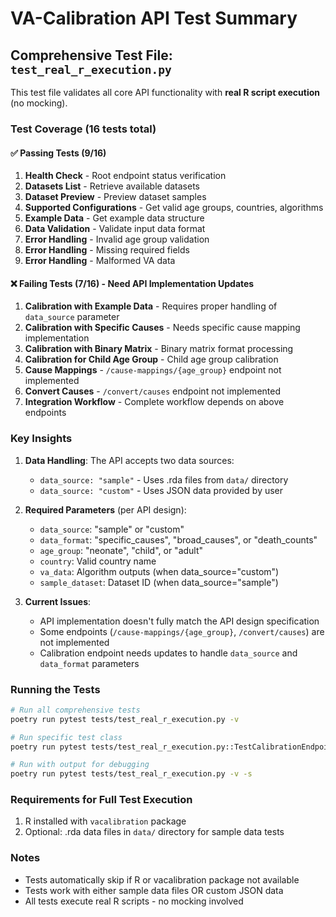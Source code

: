# VA-Calibration API Test Summary

## Comprehensive Test File: `test_real_r_execution.py`

This test file validates all core API functionality with **real R script execution** (no mocking).

### Test Coverage (16 tests total)

#### ✅ Passing Tests (9/16)
1. **Health Check** - Root endpoint status verification
2. **Datasets List** - Retrieve available datasets
3. **Dataset Preview** - Preview dataset samples
4. **Supported Configurations** - Get valid age groups, countries, algorithms
5. **Example Data** - Get example data structure
6. **Data Validation** - Validate input data format
7. **Error Handling** - Invalid age group validation
8. **Error Handling** - Missing required fields
9. **Error Handling** - Malformed VA data

#### ❌ Failing Tests (7/16) - Need API Implementation Updates
1. **Calibration with Example Data** - Requires proper handling of `data_source` parameter
2. **Calibration with Specific Causes** - Needs specific cause mapping implementation
3. **Calibration with Binary Matrix** - Binary matrix format processing
4. **Calibration for Child Age Group** - Child age group calibration
5. **Cause Mappings** - `/cause-mappings/{age_group}` endpoint not implemented
6. **Convert Causes** - `/convert/causes` endpoint not implemented
7. **Integration Workflow** - Complete workflow depends on above endpoints

### Key Insights

1. **Data Handling**: The API accepts two data sources:
   - `data_source: "sample"` - Uses .rda files from `data/` directory
   - `data_source: "custom"` - Uses JSON data provided by user

2. **Required Parameters** (per API design):
   - `data_source`: "sample" or "custom"
   - `data_format`: "specific_causes", "broad_causes", or "death_counts"
   - `age_group`: "neonate", "child", or "adult"
   - `country`: Valid country name
   - `va_data`: Algorithm outputs (when data_source="custom")
   - `sample_dataset`: Dataset ID (when data_source="sample")

3. **Current Issues**:
   - API implementation doesn't fully match the API design specification
   - Some endpoints (`/cause-mappings/{age_group}`, `/convert/causes`) are not implemented
   - Calibration endpoint needs updates to handle `data_source` and `data_format` parameters

### Running the Tests

```bash
# Run all comprehensive tests
poetry run pytest tests/test_real_r_execution.py -v

# Run specific test class
poetry run pytest tests/test_real_r_execution.py::TestCalibrationEndpoint -v

# Run with output for debugging
poetry run pytest tests/test_real_r_execution.py -v -s
```

### Requirements for Full Test Execution
1. R installed with `vacalibration` package
2. Optional: .rda data files in `data/` directory for sample data tests

### Notes
- Tests automatically skip if R or vacalibration package not available
- Tests work with either sample data files OR custom JSON data
- All tests execute real R scripts - no mocking involved